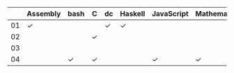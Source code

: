 |    | Assembly | bash | C | dc | Haskell | JavaScript | Mathematica | Python | Ruby | Vimscript |
| -- | -------- | ---- | - | -- | ------- | ---------- | ----------- | ------ | ---- | --------- |
| 01 | ✓        |      |   | ✓  | ✓       |            |             | ✓      | ✓    |           |
| 02 |          |      | ✓ |    |         |            |             |        | ✓    |           |
| 03 |          |      |   |    |         |            |             |        | ✓    |           |
| 04 |          | ✓    | ✓ |    |         | ✓          | ✓           |        | ✓    | ✓         |
